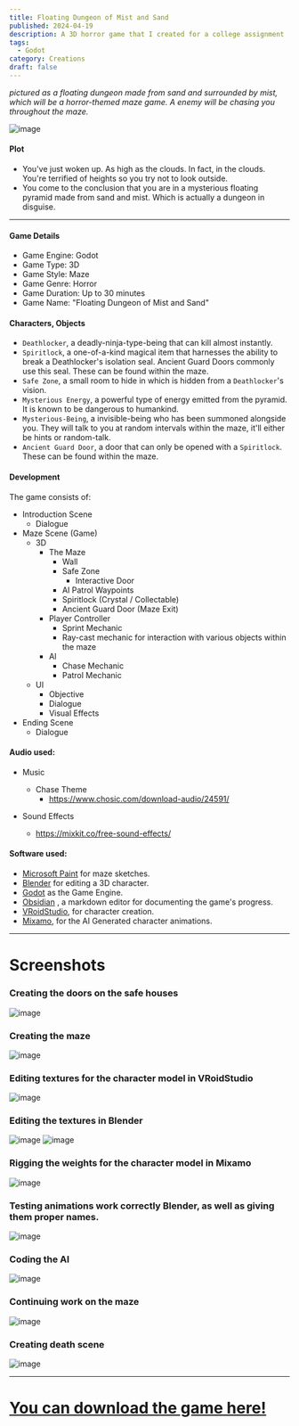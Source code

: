 ```yaml
---
title: Floating Dungeon of Mist and Sand
published: 2024-04-19
description: A 3D horror game that I created for a college assignment
tags:
  - Godot
category: Creations
draft: false
---
```


_pictured as a floating dungeon made from sand and surrounded by mist, which will be a horror-themed maze game. A enemy will be chasing you throughout the maze._

![image](src/assets/images/maze_game/20240428125309.png)

#### Plot

- You've just woken up. As high as the clouds. In fact, in the clouds. You're terrified of heights so you try not to look outside.
- You come to the conclusion that you are in a mysterious floating pyramid made from sand and mist. Which is actually a dungeon in disguise.

---

#### Game Details

- Game Engine: Godot
- Game Type: 3D
- Game Style: Maze
- Game Genre: Horror
- Game Duration: Up to 30 minutes
- Game Name: "Floating Dungeon of Mist and Sand"

#### Characters, Objects

- `Deathlocker`, a deadly-ninja-type-being that can kill almost instantly.
- `Spiritlock`, a one-of-a-kind magical item that harnesses the ability to break a Deathlocker's isolation seal. Ancient Guard Doors commonly use this seal. These can be found within the maze.
- `Safe Zone`, a small room to hide in which is hidden from a `Deathlocker`'s vision.
- `Mysterious Energy`, a powerful type of energy emitted from the pyramid. It is known to be dangerous to humankind.
- `Mysterious-Being`, a invisible-being who has been summoned alongside you. They will talk to you at random intervals within the maze, it'll either be hints or random-talk.
- `Ancient Guard Door`, a door that can only be opened with a `Spiritlock`. These can be found within the maze.

#### Development

The game consists of:

- Introduction Scene
  - Dialogue
- Maze Scene (Game)
  - 3D
    - The Maze
      - Wall
      - Safe Zone
        - Interactive Door
      - AI Patrol Waypoints
      - Spiritlock (Crystal / Collectable)
      - Ancient Guard Door (Maze Exit)
    - Player Controller
      - Sprint Mechanic
      - Ray-cast mechanic for interaction with various objects within the maze
    - AI
      - Chase Mechanic
      - Patrol Mechanic
  - UI
    - Objective
    - Dialogue
    - Visual Effects
- Ending Scene
  - Dialogue

#### Audio used:

- Music

  - Chase Theme
    - https://www.chosic.com/download-audio/24591/

- Sound Effects
  - https://mixkit.co/free-sound-effects/

#### Software used:

- [Microsoft Paint](https://en.wikipedia.org/wiki/Microsoft_Paint) for maze sketches.
- [Blender](https://www.blender.org/) for editing a 3D character.
- [Godot](https://godotengine.org/) as the Game Engine.
- [Obsidian](https://obsidian.md/) , a markdown editor for documenting the game's progress.
- [VRoidStudio](https://vroid.com/en/studio), for character creation.
- [Mixamo](https://www.mixamo.com/), for the AI Generated character animations.

---

# Screenshots

### Creating the doors on the safe houses

![image](src/assets/images/maze_game/20240422202910.png)

### Creating the maze

![image](src/assets/images/maze_game/20240422214755.png)

### Editing textures for the character model in VRoidStudio

![image](src/assets/images/maze_game/20240422154400.png)

### Editing the textures in Blender

![image](src/assets/images/maze_game/20240422155622.png)
![image](src/assets/images/maze_game/20240422155852.png)

### Rigging the weights for the character model in Mixamo

![image](src/assets/images/maze_game/20240422161144.png)

### Testing animations work correctly Blender, as well as giving them proper names.

![image](src/assets/images/maze_game/20240422163941.png)

### Coding the AI

![image](src/assets/images/maze_game/20240423165842.png)

### Continuing work on the maze

![image](src/assets/images/maze_game/20240423202830.png)

### Creating death scene

![image](src/assets/images/maze_game/20240424214822.png)

---

# [You can download the game here!](https://mega.nz/folder/StM0iJ4T#-_mvKSXN3k33uk3i4iQg5A)
